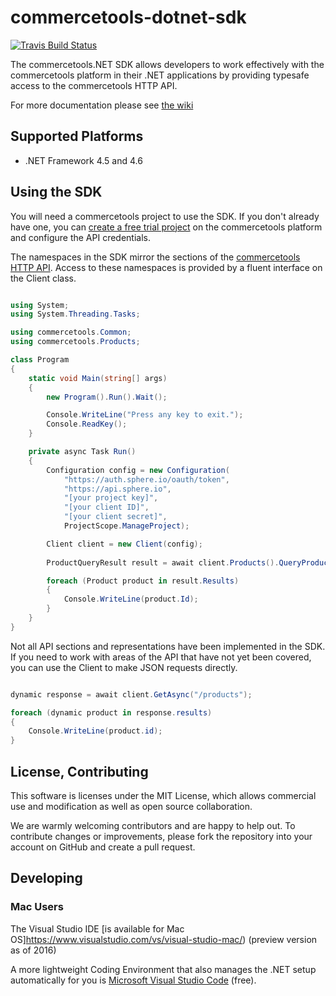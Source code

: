 # commercetools-dotnet-sdk

[![Travis Build Status](https://travis-ci.org/commercetools/commercetools-dotnet-sdk.svg?branch=master)](https://travis-ci.org/commercetools/commercetools-dotnet-sdk)

The commercetools.NET SDK allows developers to work effectively with the commercetools platform in their .NET applications by providing typesafe access to the commercetools HTTP API.

For more documentation please see [the wiki](//github.com/commercetools/commercetools-dotnet-sdk/wiki/commercetools-.NET-SDK-documentation)

## Supported Platforms

* .NET Framework 4.5 and 4.6

## Using the SDK

You will need a commercetools project to use the SDK.
If you don't already have one, you can [create a free trial project](http://dev.commercetools.com/getting-started.html) on the commercetools platform and configure the API credentials.

The namespaces in the SDK mirror the sections of the [commercetools HTTP API](http://dev.commercetools.com/http-api.html).
Access to these namespaces is provided by a fluent interface on the Client class.

```cs

using System;
using System.Threading.Tasks;

using commercetools.Common;
using commercetools.Products;

class Program
{
    static void Main(string[] args)
    {
        new Program().Run().Wait();

        Console.WriteLine("Press any key to exit.");
        Console.ReadKey();
    }

    private async Task Run()
    {
        Configuration config = new Configuration(
            "https://auth.sphere.io/oauth/token",
            "https://api.sphere.io",
            "[your project key]",
            "[your client ID]",
            "[your client secret]",
            ProjectScope.ManageProject);

        Client client = new Client(config);
        
        ProductQueryResult result = await client.Products().QueryProductsAsync();

        foreach (Product product in result.Results)
        {
            Console.WriteLine(product.Id);
        }
    }
}

```

Not all API sections and representations have been implemented in the SDK. If you need to work with areas of the API that have not yet been covered, you can use the Client to make JSON requests directly. 

```cs

dynamic response = await client.GetAsync("/products");

foreach (dynamic product in response.results)
{
    Console.WriteLine(product.id);
}

```

## License, Contributing

This software is licenses under the MIT License, which allows commercial use and modification as well as open source collaboration.

We are warmly welcoming contributors and are happy to help out.
To contribute changes or improvements, please fork the repository into your account on GitHub and create a pull request.  

## Developing

### Mac Users

The Visual Studio IDE [is available for Mac OS]https://www.visualstudio.com/vs/visual-studio-mac/) (preview version as of 2016)

A more lightweight Coding Environment that also manages the .NET setup automatically for you is [Microsoft Visual Studio Code](https://code.visualstudio.com/) (free). 

